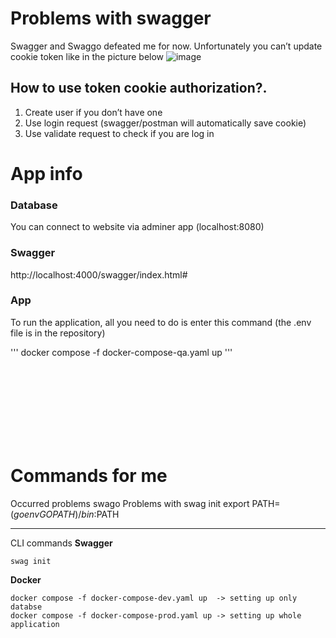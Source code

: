 

# Problems with swagger 


Swagger and Swaggo defeated  me for now. Unfortunately you can’t update cookie token like in the picture below
![image](https://github.com/adam-pawelek/go_exercise/assets/45467141/be591687-3c8f-4083-a847-ab3921e65d5c)

## How to use token cookie authorization?.
1. Create user if you don’t have one 
2. Use login request (swagger/postman will automatically save cookie)
3. Use validate request to check if you are log in 

# App info 

### Database 
You can connect to website via adminer app (localhost:8080)

### Swagger 
http://localhost:4000/swagger/index.html#

### App
To run the application, all you need to do is enter this command (the .env file is in the repository)

'''
docker compose -f docker-compose-qa.yaml up
'''

<br>
<br>
<br>
<br>
<br>
<br>
<br>




# Commands for me 

Occurred problems swago 
Problems with swag init 
export PATH=$(go env GOPATH)/bin:$PATH

---

CLI commands 
**Swagger**
```
swag init
```

**Docker** 
```
docker compose -f docker-compose-dev.yaml up  -> setting up only databse
docker compose -f docker-compose-prod.yaml up -> setting up whole application 
```

